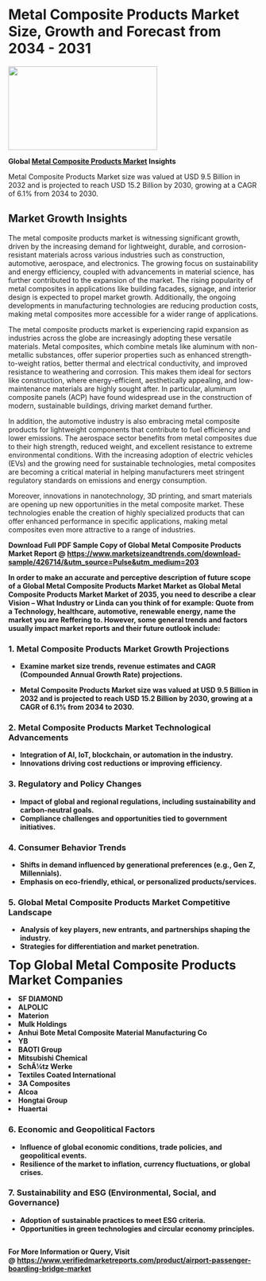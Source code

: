 <H1>Metal Composite Products Market Size, Growth and Forecast from 2034 - 2031</H1><img class="aligncenter size-medium wp-image-584254" src="https://thirdeyenews.in/wp-content/uploads/2034/09/Global-Market-Research-300x168.jpeg" alt="" width="300" height="168" /><p><strong>Global&nbsp;<a href="https://www.marketsizeandtrends.com/download-sample/426714/&amp;utm_source=Pulse&amp;utm_medium=203">Metal Composite Products Market</a> Insights</strong></p><p>Metal Composite Products Market size was valued at USD 9.5 Billion in 2032 and is projected to reach USD 15.2 Billion by 2030, growing at a CAGR of 6.1% from 2034 to 2030.</p><p><h2>Market Growth Insights</h2> <p>The metal composite products market is witnessing significant growth, driven by the increasing demand for lightweight, durable, and corrosion-resistant materials across various industries such as construction, automotive, aerospace, and electronics. The growing focus on sustainability and energy efficiency, coupled with advancements in material science, has further contributed to the expansion of the market. The rising popularity of metal composites in applications like building facades, signage, and interior design is expected to propel market growth. Additionally, the ongoing developments in manufacturing technologies are reducing production costs, making metal composites more accessible for a wider range of applications.</p> <p><strong></strong></p> <p>The metal composite products market is experiencing rapid expansion as industries across the globe are increasingly adopting these versatile materials. Metal composites, which combine metals like aluminum with non-metallic substances, offer superior properties such as enhanced strength-to-weight ratios, better thermal and electrical conductivity, and improved resistance to weathering and corrosion. This makes them ideal for sectors like construction, where energy-efficient, aesthetically appealing, and low-maintenance materials are highly sought after. In particular, aluminum composite panels (ACP) have found widespread use in the construction of modern, sustainable buildings, driving market demand further.</p> <p>In addition, the automotive industry is also embracing metal composite products for lightweight components that contribute to fuel efficiency and lower emissions. The aerospace sector benefits from metal composites due to their high strength, reduced weight, and excellent resistance to extreme environmental conditions. With the increasing adoption of electric vehicles (EVs) and the growing need for sustainable technologies, metal composites are becoming a critical material in helping manufacturers meet stringent regulatory standards on emissions and energy consumption.</p> <p>Moreover, innovations in nanotechnology, 3D printing, and smart materials are opening up new opportunities in the metal composite market. These technologies enable the creation of highly specialized products that can offer enhanced performance in specific applications, making metal composites even more attractive to a range of industries.</p> <p><strong></p><p><span class=""><strong>Download Full PDF Sample Copy of Global Metal Composite Products Market Report</strong> @ <a href="https://www.marketsizeandtrends.com/download-sample/426714/&amp;utm_source=Pulse&amp;utm_medium=203" target="_blank">https://www.marketsizeandtrends.com/download-sample/426714/&amp;utm_source=Pulse&amp;utm_medium=203</a></span></p><p>In order to make an accurate and perceptive description of future scope of a Global&nbsp;Metal Composite Products Market Market as Global&nbsp;Metal Composite Products Market Market of 2035, you need to describe a clear Vision &ndash; What Industry or Linda can you think of for example: Quote from a Technology, healthcare, automotive, renewable energy, name the market you are Reffering to. However, some general trends and factors usually impact market reports and their future outlook include:</p><h3>1.&nbsp;<strong>Metal Composite Products Market Growth Projections</strong></h3><ul><li>Examine market size trends, revenue estimates and CAGR (Compounded Annual Growth Rate) projections.</li><li><p>Metal Composite Products Market size was valued at USD 9.5 Billion in 2032 and is projected to reach USD 15.2 Billion by 2030, growing at a CAGR of 6.1% from 2034 to 2030.</p></li></ul><h3>2.&nbsp;<strong>Metal Composite Products Market Technological Advancements</strong></h3><ul><li>Integration of AI, IoT, blockchain, or automation in the industry.</li><li>Innovations driving cost reductions or improving efficiency.</li></ul><h3>3.&nbsp;<strong>Regulatory and Policy Changes</strong></h3><ul><li>Impact of global and regional regulations, including sustainability and carbon-neutral goals.</li><li>Compliance challenges and opportunities tied to government initiatives.</li></ul><h3>4.&nbsp;<strong>Consumer Behavior Trends</strong></h3><ul><li>Shifts in demand influenced by generational preferences (e.g., Gen Z, Millennials).</li><li>Emphasis on eco-friendly, ethical, or personalized products/services.</li></ul><h3>5.&nbsp;<strong>Global Metal Composite Products Market Competitive Landscape</strong></h3><ul><li>Analysis of key players, new entrants, and partnerships shaping the industry.</li><li>Strategies for differentiation and market penetration.</li></ul><p data-pm-slice="1 1 []"><span style="color: inherit; font-family: inherit; font-size: 25px;">Top Global Metal Composite Products Market Companies</span></p><div class="" data-test-id=""><p><li>SF DIAMOND</li><li> ALPOLIC</li><li> Materion</li><li> Mulk Holdings</li><li> Anhui Bote Metal Composite Material Manufacturing Co</li><li> YB</li><li> BAOTI Group</li><li> Mitsubishi Chemical</li><li> SchÃ¼tz Werke</li><li> Textiles Coated International</li><li> 3A Composites</li><li> Alcoa</li><li> Hongtai Group</li><li> Huaertai</li></p></div><h3>6.&nbsp;<strong>Economic and Geopolitical Factors</strong></h3><ul><li>Influence of global economic conditions, trade policies, and geopolitical events.</li><li>Resilience of the market to inflation, currency fluctuations, or global crises.</li></ul><h3>7.&nbsp;<strong>Sustainability and ESG (Environmental, Social, and Governance)</strong></h3><ul><li>Adoption of sustainable practices to meet ESG criteria.</li><li>Opportunities in green technologies and circular economy principles.</li></ul><h2><strong style="font-size: 14px;">For More Information or Query, Visit @&nbsp;</strong><a style="background-color: #ffffff; font-size: 14px;" href="https://www.marketsizeandtrends.com/report/metal-composite-products-market/" target="_blank">https://www.verifiedmarketreports.com/product/airport-passenger-boarding-bridge-market</a></h2>
